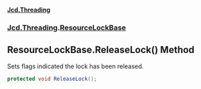 #### [Jcd.Threading](index.md 'index')
### [Jcd.Threading](Jcd.Threading.md 'Jcd.Threading').[ResourceLockBase](ResourceLockBase.md 'Jcd.Threading.ResourceLockBase')

## ResourceLockBase.ReleaseLock() Method

Sets flags indicated the lock has been released.

```csharp
protected void ReleaseLock();
```